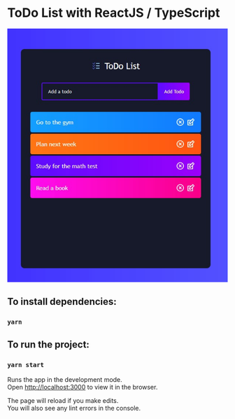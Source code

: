 # ToDo List with ReactJS / TypeScript

![](todo-list.jpg)

## To install dependencies:
### `yarn`

## To run the project:
### `yarn start`

Runs the app in the development mode.\
Open [http://localhost:3000](http://localhost:3000) to view it in the browser.

The page will reload if you make edits.\
You will also see any lint errors in the console.

